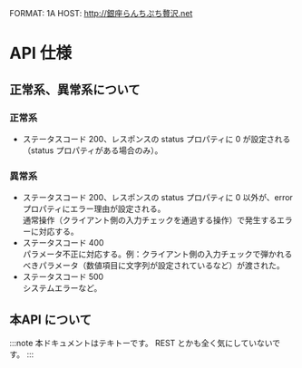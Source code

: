 FORMAT: 1A
HOST: http://銀座らんちぷち贅沢.net
# API 仕様

## 正常系、異常系について

### 正常系
* ステータスコード 200、レスポンスの status プロパティに 0 が設定される（status プロパティがある場合のみ）。

### 異常系
* ステータスコード 200、レスポンスの status プロパティに 0 以外が、error プロパティにエラー理由が設定される。
<br/>通常操作（クライアント側の入力チェックを通過する操作）で発生するエラーに対応する。
* ステータスコード 400
<br/>パラメータ不正に対応する。例：クライアント側の入力チェックで弾かれるべきパラメータ（数値項目に文字列が設定されているなど）が渡された。
* ステータスコード 500
<br/>システムエラーなど。

## 本API について

:::note
本ドキュメントはテキトーです。
REST とかも全く気にしていないです。
:::

